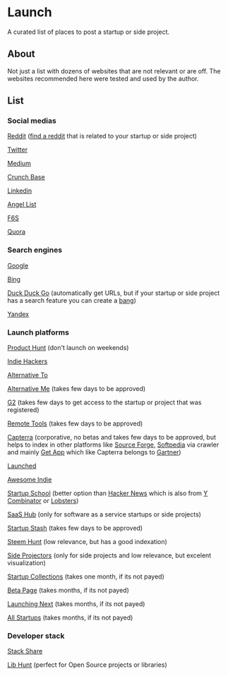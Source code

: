 # Launch

A curated list of places to post a startup or side project. 

## About

Not just a list with dozens of websites that are not relevant or are off. The websites recommended here were tested and used by the author.

## List

### Social medias  

[Reddit](https://www.reddit.com/) ([find a reddit](https://www.findareddit.com/) that is related to your startup or side project)

[Twitter](https://twitter.com/)

[Medium](https://medium.com/)

[Crunch Base](https://www.crunchbase.com/)

[Linkedin](https://www.linkedin.com/)

[Angel List](https://angel.co/)

[F6S](https://www.f6s.com/)

[Quora](https://quora.com/)

### Search engines  

[Google](https://search.google.com/search-console/)

[Bing](https://www.bing.com/webmasters/)

[Duck Duck Go](https://duckduckgo.com/) (automatically get URLs, but if your startup or side project has a search feature you can create a [bang](https://duckduckgo.com/bang))

[Yandex](https://webmaster.yandex.com/)
 
### Launch platforms  
  
[Product Hunt](https://www.producthunt.com/) (don't launch on weekends)

[Indie Hackers](https://www.indiehackers.com/)  

[Alternative To](https://alternativeto.net/)  

[Alternative Me](https://alternative.me/) (takes few days to be approved)

[G2](https://www.g2.com/) (takes few days to get access to the startup or project that was registered)

[Remote Tools](https://www.remote.tools/) (takes few days to be approved) 

[Capterra](https://www.capterra.com/) (corporative, no betas and takes few days to be approved, but helps to index in other platforms like [Source Forge](https://sourceforge.net/), [Softpedia](https://www.softpedia.com/) via crawler and mainly [Get App](https://www.getapp.com/) which like Capterra belongs to [Gartner](https://www.gartner.com/en))

[Launched](https://launched.io/)

[Awesome Indie](https://awesomeindie.com/)

[Startup School](https://www.startupschool.org/) (better option than [Hacker News](https://news.ycombinator.com/) which is also from [Y Combinator](https://www.ycombinator.com/) or [Lobsters](https://lobste.rs/))

[SaaS Hub](https://www.saashub.com/) (only for software as a service startups or side projects) 

[Startup Stash](https://startupstash.com/) (takes few days to be approved)

[Steem Hunt](https://steemhunt.com/) (low relevance, but has a good indexation)

[Side Projectors](https://www.sideprojectors.com/) (only for side projects and low relevance, but excelent visualization)  

[Startup Collections](https://startupcollections.com/) (takes one month, if its not payed)  

[Beta Page](https://betapage.co/) (takes months, if its not payed) 

[Launching Next](https://www.launchingnext.com/) (takes months, if its not payed)  

[All Startups](https://alltopstartups.com/) (takes months, if its not payed)

### Developer  stack

[Stack Share](https://stackshare.io/)  

[Lib Hunt](https://www.libhunt.com/) (perfect for Open Source projects or libraries)  
